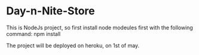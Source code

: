 # Day-n-Nite-Store

This is NodeJs project, so first install node modeules first with the following command: npm install

The project will be deployed on heroku, on 1st of may.
